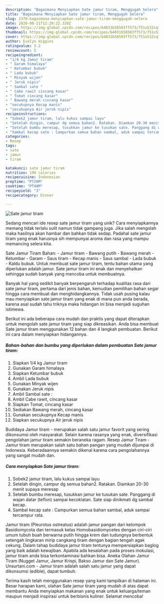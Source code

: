 ```yaml
---
description: "Bagaimana Menyiapkan Sate jamur tiram, Menggugah Selera"
title: "Bagaimana Menyiapkan Sate jamur tiram, Menggugah Selera"
slug: 2378-bagaimana-menyiapkan-sate-jamur-tiram-menggugah-selera
date: 2020-08-21T12:20:22.326Z
image: https://img-global.cpcdn.com/recipes/b4031b58503ff573/751x532cq70/sate-jamur-tiram-foto-resep-utama.jpg
thumbnail: https://img-global.cpcdn.com/recipes/b4031b58503ff573/751x532cq70/sate-jamur-tiram-foto-resep-utama.jpg
cover: https://img-global.cpcdn.com/recipes/b4031b58503ff573/751x532cq70/sate-jamur-tiram-foto-resep-utama.jpg
author: Evelyn Higgins
ratingvalue: 3.2
reviewcount: 5
recipeingredient:
- "1/4 kg Jamur tiram"
- " Garam himalaya"
- " Ketumbar bubuk"
- " Lada bubuk"
- " Minyak wijen"
- " Jeruk nipis"
- " Sambal sate "
- " Cabe rawit cincang kasar"
- " Tomat cincang kasar"
- " Bawang merah cincang kasar"
- "secukupnya Kecap manis"
- "secukupnya Air jeruk nipis"
recipeinstructions:
- "Sobek2 jamur tiram, lalu kukus sampai layu"
- "Setelah dingin, campur dg semua bahan2. Ratakan. Diamkan 20-30 menit supaya meresap"
- "Setelah bumbu meresap, tusukkan jamur ke tusukan sate. Panggang di wajan datar (teflon) sampai kecoklatan. Sate siap dinikmati dg sambal kecap."
- "Sambal kecap sate : Campurkan semua bahan sambal, aduk sampai tercampur rata."
categories:
- Resep
tags:
- sate
- jamur
- tiram

katakunci: sate jamur tiram 
nutrition: 199 calories
recipecuisine: Indonesian
preptime: "PT20M"
cooktime: "PT40M"
recipeyield: "3"
recipecategory: Dinner

---
```



![Sate jamur tiram](https://img-global.cpcdn.com/recipes/b4031b58503ff573/751x532cq70/sate-jamur-tiram-foto-resep-utama.jpg)

Sedang mencari ide resep sate jamur tiram yang unik? Cara menyiapkannya memang tidak terlalu sulit namun tidak gampang juga. Jika salah mengolah maka hasilnya akan hambar dan bahkan tidak sedap. Padahal sate jamur tiram yang enak harusnya sih mempunyai aroma dan rasa yang mampu memancing selera kita.

Sate Jamur Tiram Bahan: - Jamur tiram - Bawang putih - Bawang merah - Ketumbar - Garam - Saus tiram - Kecap manis - Saus sambal - Lada bubuk - Kaldu bubuk. Untuk membuat sate jamur tiram, tentu bahan utama yang diperlukan adalah jamur. Sate jamur tiram ini enak dan menyehatkan sehingga sudah banyak yang mencoba untuk membuatnya.

Banyak hal yang sedikit banyak berpengaruh terhadap kualitas rasa dari sate jamur tiram, pertama dari jenis bahan, kemudian pemilihan bahan segar hingga cara membuat dan menghidangkannya. Tidak usah pusing kalau mau menyiapkan sate jamur tiram yang enak di mana pun anda berada, karena asal sudah tahu triknya maka hidangan ini bisa menjadi suguhan istimewa.


Berikut ini ada beberapa cara mudah dan praktis yang dapat diterapkan untuk mengolah sate jamur tiram yang siap dikreasikan. Anda bisa membuat Sate jamur tiram menggunakan 12 bahan dan 4 langkah pembuatan. Berikut ini cara dalam menyiapkan hidangannya.

<!--inarticleads1-->

##### Bahan-bahan dan bumbu yang diperlukan dalam pembuatan Sate jamur tiram:

1. Siapkan 1/4 kg Jamur tiram
1. Gunakan  Garam himalaya
1. Siapkan  Ketumbar bubuk
1. Ambil  Lada bubuk
1. Gunakan  Minyak wijen
1. Gunakan  Jeruk nipis
1. Ambil  Sambal sate :
1. Ambil  Cabe rawit, cincang kasar
1. Siapkan  Tomat, cincang kasar
1. Sediakan  Bawang merah, cincang kasar
1. Gunakan secukupnya Kecap manis
1. Siapkan secukupnya Air jeruk nipis


Budidaya Jamur tiram - merupakan salah satu jamur favorit yang sering dikonsumsi oleh masyarakat. Selain karena rasanya yang enak, diversifikasi pengolahan jamur tiram semakin beraneka ragam. Resep Jamur Tiram - Jamur tiram merupakan salah satu bahan pangan yang mudah dijumpai di Indonesia. Keberadaannya semakin dikenal karena cara pengolahannya yang sangat mudah dan. 

<!--inarticleads2-->

##### Cara menyiapkan Sate jamur tiram:

1. Sobek2 jamur tiram, lalu kukus sampai layu
1. Setelah dingin, campur dg semua bahan2. Ratakan. Diamkan 20-30 menit supaya meresap
1. Setelah bumbu meresap, tusukkan jamur ke tusukan sate. Panggang di wajan datar (teflon) sampai kecoklatan. Sate siap dinikmati dg sambal kecap.
1. Sambal kecap sate : Campurkan semua bahan sambal, aduk sampai tercampur rata.


Jamur tiram (Pleurotus ostreatus) adalah jamur pangan dari kelompok Basidiomycota dan termasuk kelas Homobasidiomycetes dengan ciri-ciri umum tubuh buah berwarna putih hingga krem dan tudungnya berbentuk setengah lingkaran mirip cangkang tiram dengan bagian tengah agak cekung. Dalam tahap budidaya jamur tiram tentunya mempersiapkan baglog yang baik adalah kewajiban. Apabila ada kesalahan pada proses inokulasi, jamur tiram anda bisa terkontaminasi bahkan bisa. Aneka Olahan Jamur Tiram (Nugget Jamur, Jamur Krispi, Bakso Jamur dan Sate Jamur). Unsurtani.com - Jamur tiram adalah salah satu jamur yang dapat dikonsumsi (edible), dapat tumbuh. 

Terima kasih telah menggunakan resep yang kami tampilkan di halaman ini. Besar harapan kami, olahan Sate jamur tiram yang mudah di atas dapat membantu Anda menyiapkan makanan yang enak untuk keluarga/teman maupun menjadi inspirasi untuk berbisnis kuliner. Selamat mencoba!
